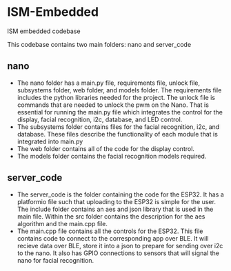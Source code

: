 # ISM-Embedded
ISM embedded codebase

This codebase contains two main folders: nano and server_code

## nano

- The nano folder has a main.py file, requirements file, unlock file, subsystems folder, web folder, and models folder. The requirements file includes the python libraries needed for the project. The unlock file is commands that are needed to unlock the pwm on the Nano. That is essential for running the main.py file which integrates the control for the display, facial recognition, i2c, database, and LED control.
- The subsystems folder contains files for the facial recognition, i2c, and database.  These files describe the functionality of each module that is integrated into main.py
- The web folder contains all of the code for the display control.
- The models folder contains the facial recognition models required.

## server_code

- The server_code is the folder containing the code for the ESP32. It has a platformio file such that uploading to the ESP32 is simple for the user.  The include folder contains an aes and json library that is used in the main file. Within the src folder contains the description for the aes algorithm and the main.cpp file.
- The main.cpp file contains all the controls for the ESP32. This file contains code to connect to the corresponding app over BLE. It will recieve data over BLE, store it into a json to prepare for sending over i2c to the nano. It also has GPIO connections to sensors that will signal the nano for facial recognition. 
